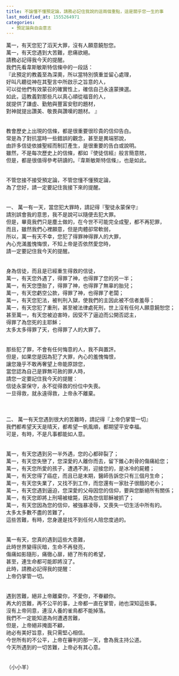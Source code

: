 ```yaml
---
title: 不論懂不懂預定論，請務必記住我說的這兩個重點，這是關乎您一生的事
last_modified_at: 1555264971
categories:
  - 預定論與自由意志
---
```


<div>萬一，有天您犯了滔天大罪，沒有人願意饒恕您。</div>

<div>萬一，有天您遇到大苦難，悲痛欲絕。</div>

<div>請務必記得我今天的提醒。</div>

<div>我們先看韋斯敏斯特信條中的一段話：</div>

<div>『此預定的教義至為深奧，所以當特別慎重並留心處理，</div>

<div>好叫凡聽從神在其聖言中所啟示之旨意的人，</div>

<div>可以從他們有效蒙召的確實性上，確信自己永遠蒙揀選。</div>

<div>如此，這教義對那些凡以真心順從福音的人，</div>

<div>就提供了謙虛、勤勉與豐富安慰的題材，</div>

<div>對神就提出讚美、敬畏與讚嘆的題材。 』</div>

<div>&nbsp;</div>

<div>&nbsp;</div>

<div>教會歷史上出現的信條，都是很重要很珍貴的信仰告白。</div>

<div>常是為了對抗當時一些錯誤的觀念，甚至是異端邪說，</div>

<div>由許多信徒依據聖經而制訂產生，是很重要的告白或說明。</div>

<div>雖然，不是每次歷史上的信條，都如『使徒信經』般言簡意賅，</div>

<div>但是，都是很值得參考研讀的。『韋斯敏斯特信條』，也是如此。</div>

<div>&nbsp;</div>

<div>&nbsp;</div>

<div>不管您接不接受預定論，不管您懂不懂預定論，</div>

<div>為了您好，請一定要記住我接下來的提醒。</div>

<div>&nbsp;</div>

<div>&nbsp;</div>

<div>一、<span style="white-space:pre"> </span>萬一有一天，當您犯大罪時，請記得『聖徒永蒙保守』</div>

<div>請別誤會我的意思，我不是說可以隨便去犯大罪。</div>

<div>但是，畢竟我們只是塵土做的，在今世不可能完全成聖，都不再犯罪，</div>

<div>而且，雖然我們心裡願意，但是肉體卻常軟弱，</div>

<div>所以，萬一有天不幸，您犯了得罪神得罪人的大罪，</div>

<div>內心充滿羞愧悔恨，不知上帝是否依然愛您時，</div>

<div>請一定要記住我今天的提醒。</div>

<div>&nbsp;</div>

<div>&nbsp;</div>

<div>身為信徒，而且是已經重生得救的信徒，</div>

<div>萬一，有天您外遇了，得罪了神，也得罪了您的另一半；</div>

<div>萬一，有天您墮胎了，得罪了神，也得罪了無辜的胎兒；</div>

<div>萬一，有天您虧空公款，得罪了神，也得罪了老闆；</div>

<div>萬一，有天您犯法，被判刑入獄，使我們的主因此被不信者羞辱；</div>

<div>萬一，有天您犯了重刑，甚至被法律處死刑，世上沒有任何人願意饒恕您；</div>

<div>甚至萬一，有天您被迫害時，因受不了逼迫而公開否認主，</div>

<div>得罪了為您死的主耶穌；</div>

<div>太多太多得罪了天，也得罪了人的大罪了。</div>

<div>&nbsp;</div>

<div>&nbsp;</div>

<div>那些犯了罪，不會有任何悔意的人，我不與置評。</div>

<div>但是，如果您是因為犯了大罪，內心的羞愧悔恨，</div>

<div>讓您幾乎不敢再奢望上帝能原諒您，</div>

<div>當您認為自己是罪無可赦的罪人時，</div>

<div>請您一定要記住我今天的提醒：</div>

<div>信徒永蒙保守，永不從得救的份位中失喪。</div>

<div>一旦得救，就永遠得救，上帝永不離棄。</div>

<div>&nbsp;</div>

<div>&nbsp;</div>

<div>&nbsp;</div>

<div>二、<span style="white-space:pre"> </span>萬一有天您遇到很大的苦難時，請記得『上帝仍掌管一切』</div>

<div>我們都希望天天是晴天，都希望一帆風順，都期望平安幸福。</div>

<div>可是，有時，不是凡事都能如人意。</div>

<div>&nbsp;</div>

<div>&nbsp;</div>

<div>萬一，有天您遇到另一半外遇，您的心都碎裂了；</div>

<div>萬一，有天您失戀了，您深愛的人離你而去，留下錐心刺骨的傷痛給您；</div>

<div>萬一，有天您所愛的孩子，遭遇不測，迎接您的，是冰冷的屍體；</div>

<div>萬一，有天您得了癌症，而且已是末期，醫師告訴您只有三個月生命；</div>

<div>萬一，有天您失業了，又找不到工作，而您還有一家肚子很餓的老小；</div>

<div>萬一，有天您遇到逼迫，您深愛的父母因您的信仰，要與您斷絕所有關係；</div>

<div>萬一，有天您即將上刑場被槍斃，因為您信耶穌被抓了；</div>

<div>萬一，有天您因為您的信仰，被強暴凌辱，又喪失一切生活中所有的。</div>

<div>太多太多數不盡的苦難了，</div>

<div>這些苦難，有時，您身邊是找不到任何人陪您度過的。</div>

<div>&nbsp;</div>

<div>&nbsp;</div>

<div>萬一有天，您真的遇到這些大患難，</div>

<div>此時世界變得灰暗，生命不再發亮，</div>

<div>傷痛如影隨形，痛徹心扉，絕了所有的希望，</div>

<div>甚至，連生命都可能即將沒了。</div>

<div>此時，請務必記得我的提醒：</div>

<div>上帝仍掌管一切。</div>

<div>&nbsp;</div>

<div>&nbsp;</div>

<div>遇到苦難，絕非上帝離棄你，不愛你，不眷顧你。</div>

<div>再大的苦難，再不公平的事，上帝都一直在掌管，祂也深知這些事。</div>

<div>沒有上帝同意，連沒人養的雀鳥都不能掉落。</div>

<div>我們不一定能知道為何遭遇苦難，</div>

<div>但是，上帝絕非掩面不顧，</div>

<div>祂必有美好旨意，我只需堅心相信。</div>

<div>今世所有的不公平，上帝在審判的那一天，會為我主持公道。</div>

<div>今天所遇到的一切苦難，上帝必有其心意。</div>

<div>&nbsp;</div>

<div>&nbsp;</div>

<div>（小小羊）</div>

